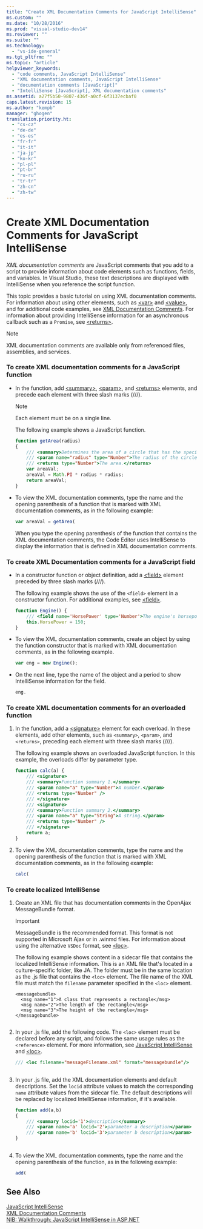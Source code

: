 ```yaml
---
title: "Create XML Documentation Comments for JavaScript IntelliSense"
ms.custom: ""
ms.date: "10/28/2016"
ms.prod: "visual-studio-dev14"
ms.reviewer: ""
ms.suite: ""
ms.technology: 
  - "vs-ide-general"
ms.tgt_pltfrm: ""
ms.topic: "article"
helpviewer_keywords: 
  - "code comments, JavaScript IntelliSense"
  - "XML documentation comments, JavaScript IntelliSense"
  - "documentation comments [JavaScript]"
  - "IntelliSense [JavaScript], XML documentation comments"
ms.assetid: a27f5b50-9807-436f-a0cf-6f3137ecbaf0
caps.latest.revision: 15
ms.author: "kempb"
manager: "ghogen"
translation.priority.ht: 
  - "cs-cz"
  - "de-de"
  - "es-es"
  - "fr-fr"
  - "it-it"
  - "ja-jp"
  - "ko-kr"
  - "pl-pl"
  - "pt-br"
  - "ru-ru"
  - "tr-tr"
  - "zh-cn"
  - "zh-tw"
---
```

# Create XML Documentation Comments for JavaScript IntelliSense
*XML documentation comments* are JavaScript comments that you add to a script to provide information about code elements such as functions, fields, and variables. In Visual Studio, these text descriptions are displayed with IntelliSense when you reference the script function.  
  
 This topic provides a basic tutorial on using XML documentation comments. For information about using other elements, such as [\<var>](../ide/var-javascript.md) and [\<value>](../ide/value-javascript.md), and for additional code examples, see [XML Documentation Comments](../ide/xml-documentation-comments-javascript.md). For information about providing IntelliSense information for an asynchronous callback such as a `Promise`, see [\<returns>](../ide/returns-javascript.md).  
  
> [!NOTE]
>  XML documentation comments are available only from referenced files, assemblies, and services.  
  
### To create XML documentation comments for a JavaScript function  
  
-   In the function, add [\<summary>](../ide/summary-javascript.md), [\<param>](../ide/param-javascript.md), and [\<returns>](../ide/returns-javascript.md) elements, and precede each element with three slash marks (///).  
  
    > [!NOTE]
    >  Each element must be on a single line.  
  
     The following example shows a JavaScript function.  
  
    ```javascript  
    function getArea(radius)  
    {  
        /// <summary>Determines the area of a circle that has the specified radius parameter.</summary>  
        /// <param name="radius" type="Number">The radius of the circle.</param>  
        /// <returns type="Number">The area.</returns>  
        var areaVal;  
        areaVal = Math.PI * radius * radius;  
        return areaVal;  
    }  
    ```  
  
-   To view the XML documentation comments, type the name and the opening parenthesis of a function that is marked with XML documentation comments, as in the following example:  
  
    ```javascript  
    var areaVal = getArea(  
    ```  
  
     When you type the opening parenthesis of the function that contains the XML documentation comments, the Code Editor uses IntelliSense to display the information that is defined in XML documentation comments.  
  
### To create XML Documentation comments for a JavaScript field  
  
-   In a constructor function or object definition, add a [\<field>](../ide/field-javascript.md) element preceded by three slash marks (///).  
  
     The following example shows the use of the `<field>` element in a constructor function. For additional examples, see [\<field>](../ide/field-javascript.md).  
  
    ```javascript  
    function Engine() {  
        /// <field name='HorsePower' type='Number'>The engine's horsepower.</field>  
        this.HorsePower = 150;  
    }  
    ```  
  
-   To view the XML documentation comments, create an object by using the function constructor that is marked with XML documentation comments, as in the following example.  
  
    ```javascript  
    var eng = new Engine();  
    ```  
  
-   On the next line, type the name of the object and a period to show IntelliSense information for the field.  
  
    ```javascript  
    eng.  
    ```  
  
### To create XML documentation comments for an overloaded function  
  
1.  In the function, add a [\<signature>](../ide/signature-javascript.md) element for each overload. In these elements, add other elements, such as `<summary>`, `<param>`, and `<returns>`, preceding each element with three slash marks (///).  
  
     The following example shows an overloaded JavaScript function. In this example, the overloads differ by parameter type.  
  
    ```javascript  
    function calc(a) {  
        /// <signature>  
        /// <summary>Function summary 1.</summary>  
        /// <param name="a" type="Number">A number.</param>  
        /// <returns type="Number" />  
        /// </signature>  
        /// <signature>  
        /// <summary>Function summary 2.</summary>  
        /// <param name="a" type="String">A string.</param>  
        /// <returns type="Number" />  
        /// </signature>  
        return a;  
    }  
    ```  
  
2.  To view the XML documentation comments, type the name and the opening parenthesis of the function that is marked with XML documentation comments, as in the following example:  
  
    ```javascript  
    calc(  
    ```  
  
### To create localized IntelliSense  
  
1.  Create an XML file that has documentation comments in the OpenAjax MessageBundle format.  
  
    > [!IMPORTANT]
    >  MessageBundle is the recommended format. This format is not supported in Microsoft Ajax or in .winmd files. For information about using the alternative `VSDoc` format, see [\<loc>](../ide/loc-javascript.md).  
  
     The following example shows content in a sidecar file that contains the localized IntelliSense information. This is an XML file that's located in a culture-specific folder, like JA. The folder must be in the same location as the .js file that contains the `<loc>` element. The file name of the XML file must match the `filename` parameter specified in the `<loc>` element.  
  
    ```  
    <messagebundle>  
      <msg name="1">A class that represents a rectangle</msg>  
      <msg name="2">The length of the rectangle</msg>  
      <msg name="3">The height of the rectangle</msg>  
    </messagebundle>  
  
    ```  
  
2.  In your .js file, add the following code. The `<loc>` element must be declared before any script, and follows the same usage rules as the `<reference>` element. For more information, see [JavaScript IntelliSense](../ide/javascript-intellisense.md) and [\<loc>](../ide/loc-javascript.md).  
  
    ```javascript  
    /// <loc filename="messageFilename.xml" format="messagebundle"/>  
  
    ```  
  
3.  In your .js file, add the XML documentation elements and default descriptions. Set the `locid` attribute values to match the corresponding `name` attribute values from the sidecar file. The default descriptions will be replaced by localized IntelliSense information, if it's available.  
  
    ```javascript  
    function add(a,b)   
    {  
        /// <summary locid='1'>description</summary>  
        /// <param name='a' locid='2'>parameter a description</param>  
        /// <param name='b' locid='3'>parameter b description</param>  
    }  
  
    ```  
  
4.  To view the XML documentation comments, type the name and the opening parenthesis of the function, as in the following example:  
  
    ```javascript  
    add(  
    ```  
  
## See Also  
 [JavaScript IntelliSense](../ide/javascript-intellisense.md)   
 [XML Documentation Comments](../ide/xml-documentation-comments-javascript.md)   
 [NIB: Walkthrough: JavaScript IntelliSense in ASP.NET](http://msdn.microsoft.com/en-us/4f6e0cc2-7f48-4dbf-abb0-7fb743a2d05b)